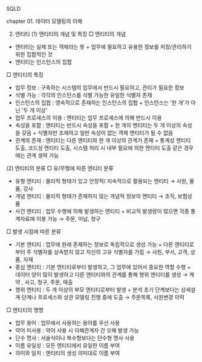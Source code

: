 SQLD

chapter 01. 데이터 모델링의 이해

2. 엔티티
(1) 엔티티의 개념 및 특징
□ 엔티티의 개념
- 엔티티는 실체 또는 객체라는 뜻 + 업무에 필요하고 유용한 정보를 저장/관리하기 위한 집합적인 것
- 엔티티는 인스턴스의 집합

□ 엔티티의 특징
- 업무 정보 : 구축하는 시스템의 업무에서 반드시 필요하고, 관리가 필요한 정보
- 식별 가능 : 각각의 인스턴스를 식별 가능한 유일한 식별자 존재
- 인스턴스의 집합 : 영속적으로 존재하는 인스턴스의 집합 + 인스턴스는 '한 개'가 아닌 '두 개 이상'
- 업무 프로세스의 이용 : 엔티티는 업무 프로세스에 의해 반드시 이용
- 속성을 포함 : 엔티티는 반드시 속성을 포함 + 한 개의 엔티티는 두 개 이상의 속성을 갖음 + 식별자만 조재하고 일반 속성이 없는 객체 엔티티가 될 수 없음
- 관계의 존재 : 엔티티는 다른 엔티티와 한 개 이상의 관계가 존재 + 통계성 엔티티 도출, 코드성 엔티티 도출, 시스템 처리 시 내부 필요에 의한 엔티티 도출 같은 경우에는 관계 생략 가능

(2) 엔티티의 분류
□ 유/무형에 따른 엔티티 분류
- 유형 엔티티 : 물리적 형태가 있고 안정적/ 지속적으로 활용되는 엔티티 → 사원, 물품, 강사
- 개념 엔티티 : 물리적 형태가 존재하지 않는 개념적 정보의 엔티티 → 조직, 보험상품
- 사건 엔티티 : 업무 수행에 의해 발생하는 엔티티 + 비교적 발생량이 많으면 각종 통계자료에 이용 가능 → 주문, 미납, 청구

□ 발생 시점에 따른 분류
- 기본 엔티티 : 업무에 원래 존재하는 정보로 독립적으로 생성 가능 + 다른 엔티티로부터 주 식별자를 상속받지 않고 자신의 고유 식별자를 가짐 → 사원, 부서, 고객, 상품, 자재
- 중심 엔티티 : 기본 엔티티로부터 발생하고, 그 업무에 있어서 중요한 역할 수행 + 데이터 양이 많이 발생하고 다른 엔티티와의 관계를 통해 행위 엔티티를 생성 → 계약 , 사고, 청구, 주문, 매출
- 행위 엔티티 : 두 개 이상의 부모 엔티티로부터 발생 + 분석 초기 단계보다는 상세설계 단계나 프로세스와 상관 모델링 진행 중에 도출 → 주문목록, 사원변경 이력

□ 엔티티의 명명
- 업무 용어 : 업무에서 사용하는 용어를 우선 사용
- 약어 미사용 : 약어 사용 시 이해관계자 간 오해 발생 가능
- 단수 명사 : 서술식이나 복수형보다는 단수형 명사 사용
- 이름 유일성 : 모든 엔티티에서 유일한 이름 부여
- 의미와 일치 : 엔티티의 생성 의미대로 이름 부여